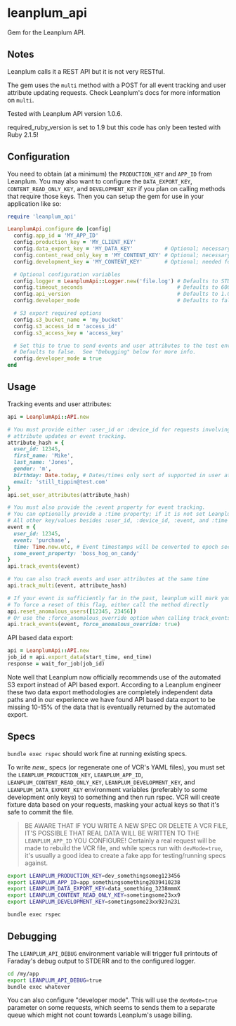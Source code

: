 # leanplum_api

Gem for the Leanplum API.

## Notes

Leanplum calls it a REST API but it is not very RESTful.

The gem uses the ```multi``` method with a POST for all event tracking and user attribute updating requests.  Check Leanplum's docs for more information on ```multi```.

Tested with Leanplum API version 1.0.6.

required_ruby_version is set to 1.9 but this code has only been tested with Ruby 2.1.5!

## Configuration

You need to obtain (at a minimum) the `PRODUCTION_KEY` and `APP_ID` from Leanplum.  You may also want to configure the `DATA_EXPORT_KEY`, `CONTENT_READ_ONLY_KEY`, and `DEVELOPMENT_KEY` if you plan on calling methods that require those keys.  Then you can setup the gem for use in your application like so:

```ruby
require 'leanplum_api'

LeanplumApi.configure do |config|
  config.app_id = 'MY_APP_ID'
  config.production_key = 'MY_CLIENT_KEY'
  config.data_export_key = 'MY_DATA_KEY'          # Optional; necessary only if you want to call data export methods.
  config.content_read_only_key = 'MY_CONTENT_KEY' # Optional; necessary for retrieving AB test info
  config.development_key = 'MY_CONTENT_KEY'       # Optional; needed for resetting anomalous events

  # Optional configuration variables
  config.logger = LeanplumApi::Logger.new('file.log') # Defaults to STDOUT.  The gem logger class hides passwords.
  config.timeout_seconds                              # Defaults to 600
  config.api_version                                  # Defaults to 1.0.6
  config.developer_mode                               # Defaults to false

  # S3 export required options
  config.s3_bucket_name = 'my_bucket'
  config.s3_access_id = 'access_id'
  config.s3_access_key = 'access_key'

  # Set this to true to send events and user attributes to the test environment.
  # Defaults to false.  See "Debugging" below for more info.
  config.developer_mode = true
end
```

## Usage

Tracking events and user attributes:

```ruby
api = LeanplumApi::API.new

# You must provide either :user_id or :device_id for requests involving
# attribute updates or event tracking.
attribute_hash = {
  user_id: 12345,
  first_name: 'Mike',
  last_name: 'Jones',
  gender: 'm',
  birthday: Date.today, # Dates/times only sort of supported in user attributes
  email: 'still_tippin@test.com'
}
api.set_user_attributes(attribute_hash)

# You must also provide the :event property for event tracking.
# You can optionally provide a :time property; if it is not set Leanplum will timestamp the event "now".
# All other key/values besides :user_id, :device_id, :event, and :time will be sent as event params.
event = {
  user_id: 12345,
  event: 'purchase',
  time: Time.now.utc, # Event timestamps will be converted to epoch seconds by the gem.
  some_event_property: 'boss_hog_on_candy'
}
api.track_events(event)

# You can also track events and user attributes at the same time
api.track_multi(event, attribute_hash)

# If your event is sufficiently far in the past, leanplum will mark your user as "Anomalous"
# To force a reset of this flag, either call the method directly
api.reset_anomalous_users([12345, 23456])
# Or use the :force_anomalous_override option when calling track_events or track_multi
api.track_events(event, force_anomalous_override: true)
```

API based data export:
```ruby
api = LeanplumApi::API.new
job_id = api.export_data(start_time, end_time)
response = wait_for_job(job_id)
```

Note well that Leanplum now officially recommends use of the automated S3 export instead of API based export.  According to a Leanplum engineer these two data export methodologies are completely independent data paths and in our experience we have found API based data export to be missing 10-15% of the data that is eventually returned by the automated export.

## Specs

`bundle exec rspec` should work fine at running existing specs.

To write _new__ specs (or regenerate one of VCR's YAML files), you must set the `LEANPLUM_PRODUCTION_KEY`, `LEANPLUM_APP_ID`, `LEANPLUM_CONTENT_READ_ONLY_KEY`, `LEANPLUM_DEVELOPMENT_KEY`, and `LEANPLUM_DATA_EXPORT_KEY` environment variables (preferably to some development only keys) to something and then run rspec.  VCR will create fixture data based on your requests, masking your actual keys so that it's safe to commit the file.

> BE AWARE THAT IF YOU WRITE A NEW SPEC OR DELETE A VCR FILE, IT'S POSSIBLE THAT REAL DATA WILL BE WRITTEN TO THE `LEANPLUM_APP_ID` YOU CONFIGURE!  Certainly a real request will be made to rebuild the VCR file, and while specs run with ```devMode=true```, it's usually a good idea to create a fake app for testing/running specs against.

```bash
export LEANPLUM_PRODUCTION_KEY=dev_somethingsomeg123456
export LEANPLUM_APP_ID=app_somethingsomething2039410238
export LEANPLUM_DATA_EXPORT_KEY=data_something_3238mmmX
export LEANPLUM_CONTENT_READ_ONLY_KEY=sometingsome23xx9
export LEANPLUM_DEVELOPMENT_KEY=sometingsome23xx923n23i

bundle exec rspec
```

## Debugging

The `LEANPLUM_API_DEBUG` environment variable will trigger full printouts of Faraday's debug output to STDERR and to the configured logger.

```bash
cd /my/app
export LEANPLUM_API_DEBUG=true
bundle exec whatever
```

You can also configure "developer mode".  This will use the `devMode=true` parameter on some requests, which seems to sends them to a separate queue which might not count towards Leanplum's usage billing.
